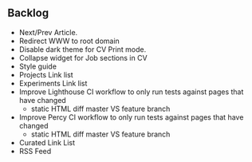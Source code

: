 ## Backlog

- Next/Prev Article.
- Redirect WWW to root domain
- Disable dark theme for CV Print mode.
- Collapse widget for Job sections in CV
- Style guide
- Projects Link list
- Experiments Link list
- Improve Lighthouse CI workflow to only run tests against pages that have changed
    - static HTML diff master VS feature branch
- Improve Percy CI workflow to only run tests against pages that have changed
    - static HTML diff master VS feature branch
- Curated Link List
- RSS Feed
